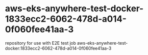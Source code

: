 # aws-eks-anywhere-test-docker-1833ecc2-6062-478d-a014-0f060fee41aa-3
repository for use with E2E test job aws-eks-anywhere-test-docker:1833ecc2-6062-478d-a014-0f060fee41aa-3
